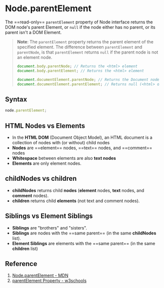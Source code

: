 # Node.parentElement

The ==read-only== `parentElement` property of Node interface returns the DOM node's parent Element, or `null` if the node either has no parent, or its parent isn't a DOM Element.

> **Note**: The `parentElement` property returns the parent element of the specified element. The difference between `parentElement` and `parentNode`, is that `parentElement` returns `null` if the parent node is not an element node.
>
> ```js
> document.body.parentNode; // Returns the <html> element
> document.body.parentElement; // Returns the <html> element
>
> document.documentElement.parentNode; // Returns the Document node
> document.documentElement.parentElement; // Returns null (<html> does not have a parent ELEMENT node)
> ```

## Syntax

```js
node.parentElement;
```

## HTML Nodes vs Elements

- In the **HTML DOM** (Document Object Model), an HTML document is a collection of nodes with (or without) child nodes
- **Nodes** are ==element== nodes, ==text== nodes, and ==comment== nodes
- **Whitespace** between elements are also **text nodes**
- **Elements** are only element nodes.

## childNodes vs children

- **childNodes** returns child **nodes** (**element** nodes, **text** nodes, and **comment** nodes).
- **children** returns child **elements** (not text and comment nodes).

## Siblings vs Element Siblings

- **Siblings** are "brothers" and "sisters".
- **Siblings** are nodes with the ==same parent== (in the same **childNodes** list).
- **Element Siblings** are elements with the ==same parent== (in the same **children** list)

## Reference

1. [Node.parentElement - MDN](https://developer.mozilla.org/en-US/docs/Web/API/Node/parentElement)
2. [parentElement Property - w3schools](https://www.w3schools.com/Jsref/prop_node_parentelement.asp)
